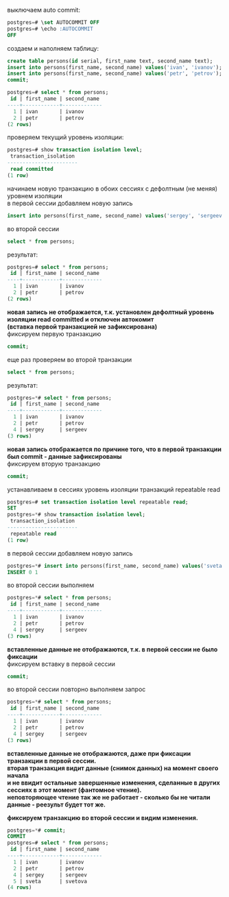 выключаем auto commit:  
``` sql
postgres=# \set AUTOCOMMIT OFF
postgres=# \echo :AUTOCOMMIT
OFF
```
создаем и наполняем таблицу:  
``` sql
create table persons(id serial, first_name text, second_name text);   
insert into persons(first_name, second_name) values('ivan', 'ivanov');  
insert into persons(first_name, second_name) values('petr', 'petrov');  
commit;
```
``` sql
postgres=# select * from persons;
 id | first_name | second_name 
----+------------+-------------
  1 | ivan       | ivanov
  2 | petr       | petrov
(2 rows)
```

проверяем текущий уровень изоляции:
``` sql
postgres=# show transaction isolation level;
 transaction_isolation 
-----------------------
 read committed
(1 row)
```

начинаем новую транзакцию в обоих сессиях с дефолтным (не меняя) уровнем изоляции  
в первой сессии добавляем новую запись 
``` sql
insert into persons(first_name, second_name) values('sergey', 'sergeev');
```
во второй сессии
``` sql
select * from persons;
```

результат:
``` sql
postgres=# select * from persons;
 id | first_name | second_name 
----+------------+-------------
  1 | ivan       | ivanov
  2 | petr       | petrov
(2 rows)
```
<b>новая запись не отображается, т.к. установлен дефолтный уровень изоляции read committed и отключен автокомит  
(вставка первой транзакцией не зафиксирована)</b>    
фиксируем первую транзакцию 
``` sql
commit;
```
еще раз проверяем во второй транзакции
``` sql
select * from persons;
```

результат:
``` sql
postgres=*# select * from persons;
 id | first_name | second_name 
----+------------+-------------
  1 | ivan       | ivanov
  2 | petr       | petrov
  4 | sergey     | sergeev
(3 rows)
```
<b>новая запись отображается по причине того, что в первой транзакции был commit - данные зафиксированы</b>    
фиксируем вторую транзакцию
``` sql
commit;
```
устанавливаем в сессиях уровень изоляции транзакций repeatable read 
``` sql
postgres=# set transaction isolation level repeatable read;
SET
postgres=*# show transaction isolation level;
 transaction_isolation 
-----------------------
 repeatable read
(1 row)
```
в первой сессии добавляем новую запись 
``` sql
postgres=*# insert into persons(first_name, second_name) values('sveta', 'svetova');
INSERT 0 1
```

во второй сессии выполняем
``` sql
postgres=*# select * from persons;
 id | first_name | second_name 
----+------------+-------------
  1 | ivan       | ivanov
  2 | petr       | petrov
  4 | sergey     | sergeev
(3 rows)
```
<b>вставленные данные не отображаются, т.к. в первой сессии не было фиксации</b>  
фиксируем вставку в первой сессии
``` sql
commit;
```

во второй сессии повторно выполняем запрос
``` sql
postgres=*# select * from persons;
 id | first_name | second_name 
----+------------+-------------
  1 | ivan       | ivanov
  2 | petr       | petrov
  4 | sergey     | sergeev
(3 rows)
```
<b>вставленные данные не отображаются, даже при фиксации транзакции в первой сессии.  
вторая транзакция видит данные (снимок данных) на момент своего начала  
и не ввидит остальные завершенные изменения, сделанные в других сессиях в этот момент (фантомное чтение).  
неповторяющее чтение так же не работает - сколько бы не читали данные - реезульт будет тот же.
</b>  

<b>фиксируем транзакцию во второй сессии и видим изменения.</b>
``` sql
postgres=*# commit;
COMMIT
postgres=# select * from persons;
 id | first_name | second_name 
----+------------+-------------
  1 | ivan       | ivanov
  2 | petr       | petrov
  4 | sergey     | sergeev
  5 | sveta      | svetova
(4 rows)
```
